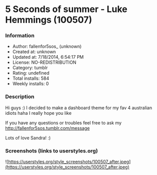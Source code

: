 # 5 Seconds of summer - Luke Hemmings (100507)

### Information
- Author: fallenfor5sos_ (unknown)
- Created at: unknown
- Updated at: 7/18/2014, 6:54:17 PM
- License: NO-REDISTRIBUTION
- Category: tumblr
- Rating: undefined
- Total installs: 584
- Weekly installs: 0


### Description
Hi guys :) I decided to make a dashboard theme for my fav 4 australian idiots haha 
I really hope you like 

If you have any questions or troubles feel free to ask my http://fallenfor5sos.tumblr.com/message 

Lots of love Sandra! :)


### Screenshots (links to userstyles.org)
![https://userstyles.org/style_screenshots/100507_after.jpeg](https://userstyles.org/style_screenshots/100507_after.jpeg)


